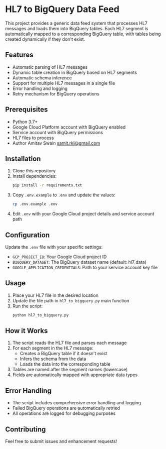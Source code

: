 # HL7 to BigQuery Data Feed

This project provides a generic data feed system that processes HL7 messages and loads them into BigQuery tables. Each HL7 segment is automatically mapped to a corresponding BigQuery table, with tables being created dynamically if they don't exist.

## Features

- Automatic parsing of HL7 messages
- Dynamic table creation in BigQuery based on HL7 segments
- Automatic schema inference
- Support for multiple HL7 messages in a single file
- Error handling and logging
- Retry mechanism for BigQuery operations

## Prerequisites

- Python 3.7+
- Google Cloud Platform account with BigQuery enabled
- Service account with BigQuery permissions
- HL7 files to process
- Author Amitav Swain samit.rkl@gmail.com
## Installation

1. Clone this repository
2. Install dependencies:
   ```bash
   pip install -r requirements.txt
   ```
3. Copy `.env.example` to `.env` and update the values:
   ```bash
   cp .env.example .env
   ```
4. Edit `.env` with your Google Cloud project details and service account path

## Configuration

Update the `.env` file with your specific settings:

- `GCP_PROJECT_ID`: Your Google Cloud project ID
- `BIGQUERY_DATASET`: The BigQuery dataset name (default: hl7_data)
- `GOOGLE_APPLICATION_CREDENTIALS`: Path to your service account key file

## Usage

1. Place your HL7 file in the desired location
2. Update the file path in `hl7_to_bigquery.py` main function
3. Run the script:
   ```bash
   python hl7_to_bigquery.py
   ```

## How it Works

1. The script reads the HL7 file and parses each message
2. For each segment in the HL7 message:
   - Creates a BigQuery table if it doesn't exist
   - Infers the schema from the data
   - Loads the data into the corresponding table
3. Tables are named after the segment names (lowercase)
4. Fields are automatically mapped with appropriate data types

## Error Handling

- The script includes comprehensive error handling and logging
- Failed BigQuery operations are automatically retried
- All operations are logged for debugging purposes

## Contributing

Feel free to submit issues and enhancement requests! 